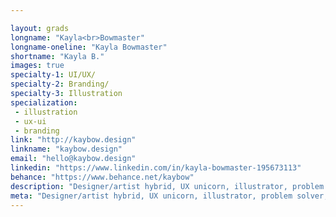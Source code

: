 ```yaml
---

layout: grads
longname: "Kayla<br>Bowmaster"
longname-oneline: "Kayla Bowmaster"
shortname: "Kayla B."
images: true
specialty-1: UI/UX/
specialty-2: Branding/
specialty-3: Illustration
specialization:
 - illustration
 - ux-ui
 - branding
link: "http://kaybow.design"
linkname: "kaybow.design"
email: "hello@kaybow.design"
linkedin: "https://www.linkedin.com/in/kayla-bowmaster-195673113"
behance: "https://www.behance.net/kaybow"
description: "Designer/artist hybrid, UX unicorn, illustrator, problem solver, and game board game geek. Inspired by everything and always learning."
meta: "Designer/artist hybrid, UX unicorn, illustrator, problem solver, and game board game geek. Inspired by everything and always learning."
---
```

